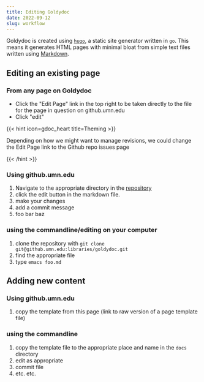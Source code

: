 ```yaml
---
title: Editing Goldydoc
date: 2022-09-12
slug: workflow
---
```


Goldydoc is created using [`hugo`](https://gohugo.io), a static site generator written in `go`. This means it generates HTML pages with minimal bloat from simple text files written using [Markdown](https://docs.github.com/en/get-started/writing-on-github).

## Editing an existing page

### From any page on Goldydoc

- Click the "Edit Page" link in the top right to be taken directly to the file for the page in question on github.umn.edu
- Click "edit"

{{< hint icon=gdoc_heart title=Theming >}}

Depending on how we might want to manage revisions, we could change the Edit Page link to the Github repo issues page

{{< /hint  >}}

### Using github.umn.edu

1. Navigate to the appropriate directory in the [repository](https://github.umn.edu/libraries/foo)
2. click the edit button in the markdown file.
3. make your changes 
4. add a commit message
5. foo bar baz

### using the commandline/editing on your computer

1. clone the repository with `git clone git@github.umn.edu:libraries/goldydoc.git`
2. find the appropriate file 
3. type `emacs foo.md`

## Adding new content

### Using github.umn.edu
1. copy the template from this page (link to raw version of a page template file)


### using the commandline
1. copy the template file to the appropriate place and name in the `docs` directory
2. edit as appropriate
3. commit file
4. etc. etc. 


